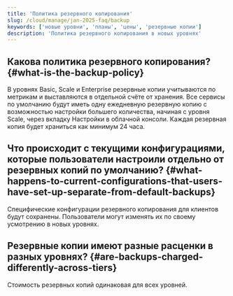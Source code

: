 ```yaml
---
title: 'Политика резервного копирования'
slug: /cloud/manage/jan-2025-faq/backup
keywords: ['новые уровни', 'планы', 'цены', 'резервные копии']
description: 'Политика резервного копирования в новых уровнях'
---
```


## Какова политика резервного копирования? {#what-is-the-backup-policy}
В уровнях Basic, Scale и Enterprise резервные копии учитываются по метрикам и выставляются в отдельной счёте от хранения.
Все сервисы по умолчанию будут иметь одну ежедневную резервную копию с возможностью настройки большего количества, начиная с уровня Scale, через вкладку Настройки в облачной консоли. Каждая резервная копия будет храниться как минимум 24 часа.

## Что происходит с текущими конфигурациями, которые пользователи настроили отдельно от резервных копий по умолчанию? {#what-happens-to-current-configurations-that-users-have-set-up-separate-from-default-backups}

Специфические конфигурации резервного копирования для клиентов будут сохранены. Пользователи могут изменять их по своему усмотрению в новых уровнях.

## Резервные копии имеют разные расценки в разных уровнях? {#are-backups-charged-differently-across-tiers}

Стоимость резервных копий одинаковая для всех уровней.

